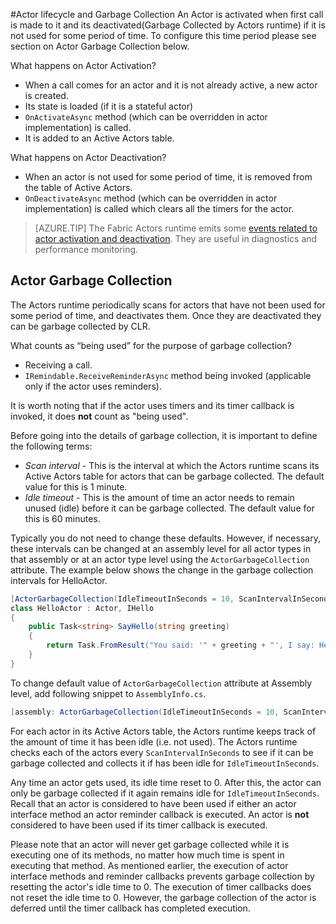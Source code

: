 <properties
   pageTitle="Azure Service Fabric Actors Lifecycle"
   description="Explains Lifecycle and Garbage Colelction for Azure Service Fabric Actors"
   services="service-fabric"
   documentationCenter=".net"
   authors="jessebenson"
   manager="timlt"
   editor=""/>

<tags
   ms.service="service-fabric"
   ms.devlang="dotnet"
   ms.topic="article"
   ms.tgt_pltfrm="NA"
   ms.workload="NA"
   ms.date="03/17/2015"
   ms.author="amanbha"/>


#Actor lifecycle and Garbage Collection
An Actor is activated when first call is made to it and its deactivated(Garbage Collected by Actors runtime) if it is not used for some period of time. To configure this time period please see section on Actor Garbage Collection below.

What happens on Actor Activation?

- When a call comes for an actor and it is not already active, a new actor is created.
- Its state is loaded (if it is a stateful actor)
- `OnActivateAsync` method (which can be overridden in  actor implementation) is called.
- It is added to an Active Actors table.

What happens on Actor Deactivation?

- When an actor is not used for some period of time, it is removed from the table of Active Actors.
- `OnDeactivateAsync` method (which can be overridden in actor implementation) is called which clears all the timers for the actor.

> [AZURE.TIP] The Fabric Actors runtime emits some [events related to actor activation and deactivation](service-fabric-reliable-actors-diagnostics.md#actor-activation-and-deactivation-events). They are useful in diagnostics and performance monitoring.

## Actor Garbage Collection
The Actors runtime periodically scans for actors that have not been used for some period of time, and deactivates them. Once they are deactivated they can be garbage collected by CLR.

What counts as “being used” for the purpose of garbage collection?

- Receiving a call.
- `IRemindable.ReceiveReminderAsync` method being invoked (applicable only if the actor uses reminders).

It is worth noting that if the actor uses timers and its timer callback is invoked, it does **not** count as "being used".

Before going into the details of garbage collection, it is important to define the following terms:

- *Scan interval* - This is the interval at which the Actors runtime scans its Active Actors table for actors that can be garbage collected. The default value for this is 1 minute.
- *Idle timeout* - This is the amount of time an actor needs to remain unused (idle) before it can be garbage collected. The default value for this is 60 minutes.

Typically you do not need to change these defaults. However, if necessary, these intervals can be changed at an assembly level for all actor types in that assembly or at an actor type level using the `ActorGarbageCollection` attribute. The example below shows the change in the garbage collection intervals for HelloActor.

```csharp
[ActorGarbageCollection(IdleTimeoutInSeconds = 10, ScanIntervalInSeconds = 2)]
class HelloActor : Actor, IHello
{
    public Task<string> SayHello(string greeting)
    {
        return Task.FromResult("You said: '" + greeting + "', I say: Hello Actors!");
    }
}
```

To change default value of `ActorGarbageCollection` attribute at Assembly level, add following snippet to `AssemblyInfo.cs`.

```csharp
[assembly: ActorGarbageCollection(IdleTimeoutInSeconds = 10, ScanIntervalInSeconds = 2)]
```

For each actor in its Active Actors table, the Actors runtime keeps track of the amount of time it has been idle (i.e. not used). The Actors runtime checks each of the actors every `ScanIntervalInSeconds` to see if it can be garbage collected and collects it if has been idle for `IdleTimeoutInSeconds`.

Any time an actor gets used, its idle time reset to 0. After this, the actor can only be garbage collected if it again remains idle for `IdleTimeoutInSeconds`. Recall that an actor is considered to have been used if either an actor interface method an actor reminder callback is executed. An actor is **not** considered to have been used if its timer callback is executed.

Please note that an actor will never get garbage collected while it is executing one of its methods, no matter how much time is spent in executing that method. As mentioned earlier, the execution of actor interface methods and reminder callbacks prevents garbage collection by resetting the actor's idle time to 0. The execution of timer callbacks does not reset the idle time to 0. However, the garbage collection of the actor is deferred until the timer callback has completed execution.
